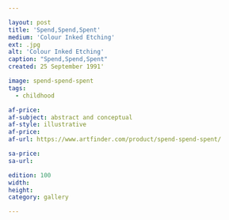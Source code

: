 ```yaml
---

layout: post
title: 'Spend,Spend,Spent'
medium: 'Colour Inked Etching'
ext: .jpg
alt: 'Colour Inked Etching'
caption: "Spend,Spend,Spent"
created: 25 September 1991'

image: spend-spend-spent
tags:
  - childhood

af-price:
af-subject: abstract and conceptual
af-style: illustrative
af-price:
af-url: https://www.artfinder.com/product/spend-spend-spent/

sa-price:
sa-url:

edition: 100
width:
height:
category: gallery

---
```

